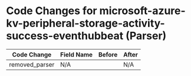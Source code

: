# Code Changes for microsoft-azure-kv-peripheral-storage-activity-success-eventhubbeat (Parser)

| Code Change | Field Name | Before | After |
|-------------|------------|--------|-------|
| removed_parser | N/A |  | N/A |